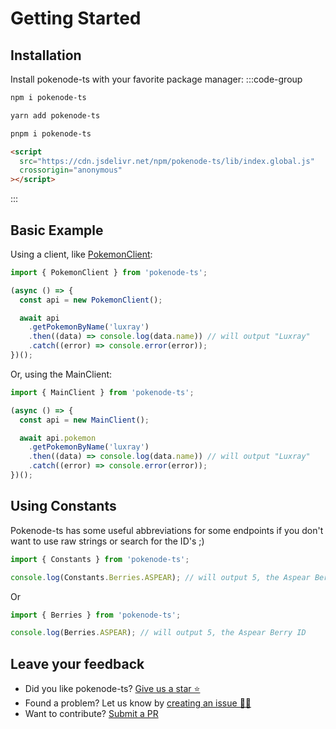 # Getting Started

## Installation

Install pokenode-ts with your favorite package manager:
:::code-group

```bash [NPM]
npm i pokenode-ts
```

```bash [Yarn]
yarn add pokenode-ts
```

```bash [Pnpm]
pnpm i pokenode-ts
```

```html [Browser]
<script
  src="https://cdn.jsdelivr.net/npm/pokenode-ts/lib/index.global.js"
  crossorigin="anonymous"
></script>
```

:::

## Basic Example

Using a client, like [PokemonClient](https://gabb-c.github.io/pokenode-ts/#/clients/pokemon-client):

```js
import { PokemonClient } from 'pokenode-ts';

(async () => {
  const api = new PokemonClient();

  await api
    .getPokemonByName('luxray')
    .then((data) => console.log(data.name)) // will output "Luxray"
    .catch((error) => console.error(error));
})();
```

Or, using the MainClient:

```js
import { MainClient } from 'pokenode-ts';

(async () => {
  const api = new MainClient();

  await api.pokemon
    .getPokemonByName('luxray')
    .then((data) => console.log(data.name)) // will output "Luxray"
    .catch((error) => console.error(error));
})();
```

## Using Constants

Pokenode-ts has some useful abbreviations for some endpoints if you don't want to use raw strings or search for the ID's ;)

```js
import { Constants } from 'pokenode-ts';

console.log(Constants.Berries.ASPEAR); // will output 5, the Aspear Berry ID
```

Or

```js
import { Berries } from 'pokenode-ts';

console.log(Berries.ASPEAR); // will output 5, the Aspear Berry ID
```

## Leave your feedback

- Did you like pokenode-ts? [Give us a star ⭐](https://github.com/Gabb-c/pokenode-ts)
- Found a problem? Let us know by [creating an issue 🔎📑](https://github.com/Gabb-c/pokenode-ts/issues)
- Want to contribute? [Submit a PR](https://github.com/Gabb-c/pokenode-ts/pulls)
